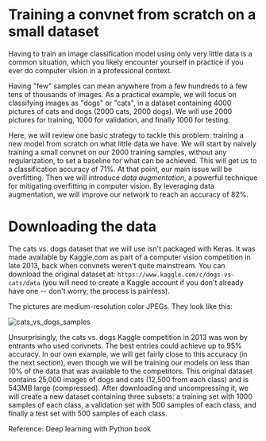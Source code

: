 # Training a convnet from scratch on a small dataset

Having to train an image classification model using only very little data is a common situation, which you likely encounter yourself in 
practice if you ever do computer vision in a professional context.
 
Having "few" samples can mean anywhere from a few hundreds to a few tens of thousands of images. As a practical example, we will focus on 
classifying images as "dogs" or "cats", in a dataset containing 4000 pictures of cats and dogs (2000 cats, 2000 dogs). We will use 2000 
pictures for training, 1000 for validation, and finally 1000 for testing.
 
Here, we will review one basic strategy to tackle this problem: training a new model from scratch on what little data we have. We 
will start by naively training a small convnet on our 2000 training samples, without any regularization, to set a baseline for what can be 
achieved. This will get us to a classification accuracy of 71%. At that point, our main issue will be overfitting. Then we will introduce 
*data augmentation*, a powerful technique for mitigating overfitting in computer vision. By leveraging data augmentation, we will improve 
our network to reach an accuracy of 82%.



# Downloading the data

The cats vs. dogs dataset that we will use isn't packaged with Keras. It was made available by Kaggle.com as part of a computer vision 
competition in late 2013, back when convnets weren't quite mainstream. You can download the original dataset at: 
`https://www.kaggle.com/c/dogs-vs-cats/data` (you will need to create a Kaggle account if you don't already have one -- don't worry, the 
process is painless).
 
The pictures are medium-resolution color JPEGs. They look like this:
 
 ![cats_vs_dogs_samples](https://s3.amazonaws.com/book.keras.io/img/ch5/cats_vs_dogs_samples.jpg)

 Unsurprisingly, the cats vs. dogs Kaggle competition in 2013 was won by entrants who used convnets. The best entries could achieve up to 
 95% accuracy. In our own example, we will get fairly close to this accuracy (in the next section), even though we will be training our 
 models on less than 10% of the data that was available to the competitors.
 This original dataset contains 25,000 images of dogs and cats (12,500 from each class) and is 543MB large (compressed). After downloading 
 and uncompressing it, we will create a new dataset containing three subsets: a training set with 1000 samples of each class, a validation 
 set with 500 samples of each class, and finally a test set with 500 samples of each class.

Reference: Deep learning with Python book
